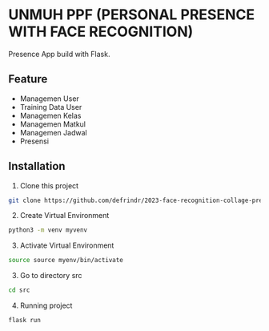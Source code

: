 # UNMUH PPF (PERSONAL PRESENCE WITH FACE RECOGNITION)

Presence App build with Flask.

## Feature

- Managemen User
- Training Data User
- Managemen Kelas
- Managemen Matkul
- Managemen Jadwal
- Presensi

## Installation

1. Clone this project

```sh
git clone https://github.com/defrindr/2023-face-recognition-collage-presence.git
```

2. Create Virtual Environment

```sh
python3 -m venv myvenv
```

3. Activate Virtual Environment

```sh
source source myenv/bin/activate
```

3. Go to directory src

```sh
cd src
```

4. Running project

```sh
flask run
```
